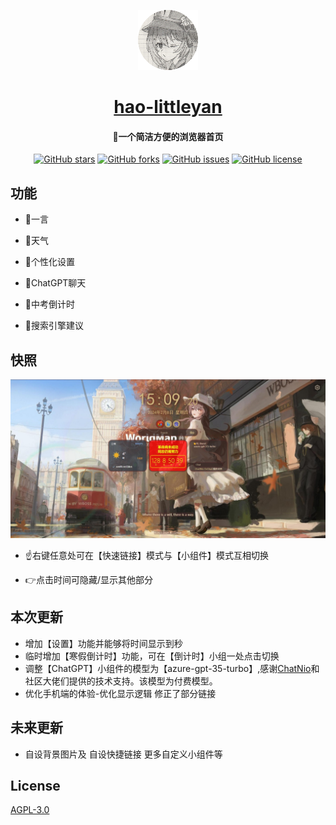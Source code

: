 <div align="center"> 

![fystart](favicon.ico)
# [hao-littleyan](https://dayanshifu.github.io/home/ )
#### 👏一个简洁方便的浏览器首页

[![GitHub stars](https://img.shields.io/github/stars/Dayanshifu/home?style=flat-square)](https://dayanshifu.github.io/home/ )
[![GitHub forks](https://img.shields.io/github/forks/Dayanshifu/home?style=flat-square)](https://dayanshifu.github.io/home/ )
[![GitHub issues](https://img.shields.io/github/issues/Dayanshifu/home?style=flat-square)](https://dayanshifu.github.io/home/ )
[![GitHub license](https://img.shields.io/github/license/Dayanshifu/home?style=flat-square)](https://dayanshifu.github.io/home/ )

</div>

## 功能
- 🍕一言 

- 🧋天气
- 🍟个性化设置
- 🍿ChatGPT聊天
- 🌭中考倒计时
- 🍩搜索引擎建议

## 快照

![main](/img/screenshot/2.jpeg)
- ☝️右键任意处可在【快速链接】模式与【小组件】模式互相切换

- 👉点击时间可隐藏/显示其他部分

## 本次更新
- 增加【设置】功能并能够将时间显示到秒
- 临时增加【寒假倒计时】功能，可在【倒计时】小组一处点击切换
- 调整【ChatGPT】小组件的模型为【azure-gpt-35-turbo】,感谢[ChatNio](https://chatnio.net/)和社区大佬们提供的技术支持。该模型为付费模型。
 - 优化手机端的体验-优化显示逻辑 修正了部分链接

## 未来更新
- 自设背景图片及 自设快捷链接 更多自定义小组件等

## License
[AGPL-3.0](https://github.com/Dayanshifu/home/LICENSE)